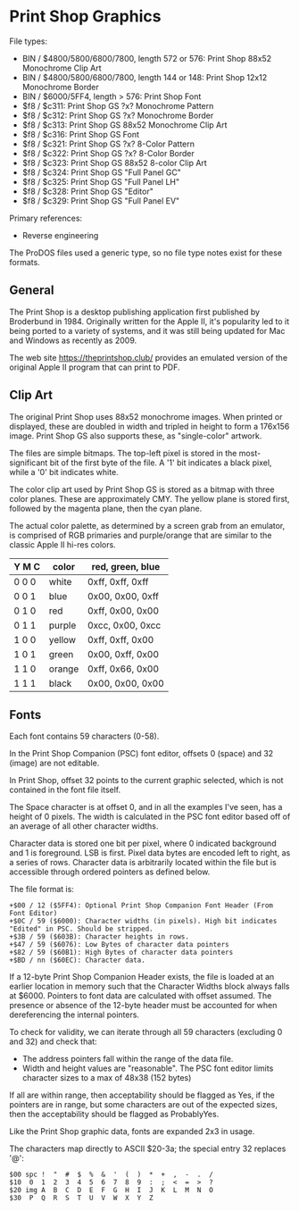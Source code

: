 # Print Shop Graphics #

File types:
 - BIN / $4800/5800/6800/7800, length 572 or 576: Print Shop 88x52 Monochrome Clip Art
 - BIN / $4800/5800/6800/7800, length 144 or 148: Print Shop 12x12 Monochrome Border
 - BIN / $6000/5FF4, length > 576: Print Shop Font
 - $f8 / $c311: Print Shop GS ?x? Monochrome Pattern
 - $f8 / $c312: Print Shop GS ?x? Monochrome Border
 - $f8 / $c313: Print Shop GS 88x52 Monochrome Clip Art
 - $f8 / $c316: Print Shop GS Font
 - $f8 / $c321: Print Shop GS ?x? 8-Color Pattern
 - $f8 / $c322: Print Shop GS ?x? 8-Color Border
 - $f8 / $c323: Print Shop GS 88x52 8-color Clip Art
 - $f8 / $c324: Print Shop GS "Full Panel GC"
 - $f8 / $c325: Print Shop GS "Full Panel LH"
 - $f8 / $c328: Print Shop GS "Editor"
 - $f8 / $c329: Print Shop GS "Full Panel EV"

Primary references:
 - Reverse engineering

The ProDOS files used a generic type, so no file type notes exist for these formats.

## General ##

The Print Shop is a desktop publishing application first published by Broderbund in 1984.
Originally written for the Apple II, it's popularity led to it being ported to a variety of
systems, and it was still being updated for Mac and Windows as recently as 2009.

The web site https://theprintshop.club/ provides an emulated version of the original Apple II
program that can print to PDF.

## Clip Art ##

The original Print Shop uses 88x52 monochrome images.  When printed or displayed, these are
doubled in width and tripled in height to form a 176x156 image.  Print Shop GS also supports
these, as "single-color" artwork.

The files are simple bitmaps.  The top-left pixel is stored in the most-significant bit of the
first byte of the file.  A '1' bit indicates a black pixel, while a '0' bit indicates white.

The color clip art used by Print Shop GS is stored as a bitmap with three color planes.  These
are approximately CMY.  The yellow plane is stored first, followed by the magenta plane, then
the cyan plane.

The actual color palette, as determined by a screen grab from an emulator, is comprised of RGB
primaries and purple/orange that are similar to the classic Apple II hi-res colors.

Y M C | color  | red, green, blue
----- | ------ | ----------------
0 0 0 | white  | 0xff, 0xff, 0xff
0 0 1 | blue   | 0x00, 0x00, 0xff
0 1 0 | red    | 0xff, 0x00, 0x00
0 1 1 | purple | 0xcc, 0x00, 0xcc
1 0 0 | yellow | 0xff, 0xff, 0x00
1 0 1 | green  | 0x00, 0xff, 0x00
1 1 0 | orange | 0xff, 0x66, 0x00
1 1 1 | black  | 0x00, 0x00, 0x00


## Fonts ##

Each font contains 59 characters (0-58).

In the Print Shop Companion (PSC) font editor, offsets 0 (space) and 32 (image) are not editable.

In Print Shop, offset 32 points to the current graphic selected, which is not contained in the font
file itself.

The Space character is at offset 0, and in all the examples I've seen, has a height of 0 pixels.
The width is calculated in the PSC font editor based off of an average of all other character
widths.

Character data is stored one bit per pixel, where 0 indicated background and 1 is foreground.  LSB
is first.  Pixel data bytes are encoded left to right, as a series of rows.  Character data is
arbitrarily located within the file but is accessible through ordered pointers as defined below.

The file format is:
```
+$00 / 12 ($5FF4): Optional Print Shop Companion Font Header (From Font Editor)
+$0C / 59 ($6000): Character widths (in pixels). High bit indicates "Edited" in PSC. Should be stripped.
+$3B / 59 ($603B): Character heights in rows.
+$47 / 59 ($6076): Low Bytes of character data pointers
+$82 / 59 ($60B1): High Bytes of character data pointers
+$BD / nn ($60EC): Character data.
```
If a 12-byte Print Shop Companion Header exists, the file is loaded at an earlier location in memory
such that the Character Widths block always falls at $6000.  Pointers to font data are calculated
with offset assumed. The presence or absence of the 12-byte header must be accounted for when
dereferencing the internal pointers.

To check for validity, we can iterate through all 59 characters (excluding 0 and 32) and check that:

- The address pointers fall within the range of the data file.
- Width and height values are "reasonable".  The PSC font editor limits character sizes to a max of
  48x38 (152 bytes)

If all are within range, then acceptability should be flagged as Yes, if the pointers are in range,
but some characters are out of the expected sizes, then the acceptability should be flagged as
ProbablyYes.

Like the Print Shop graphic data, fonts are expanded 2x3 in usage.

The characters map directly to ASCII $20-3a; the special entry 32 replaces '@':
```  0  1  2  3  4  5  6  7  8  9  A  B  C  D  E  F
$00 spc !  "  #  $  %  &  '  (  )  *  +  ,  -  .  /
$10  0  1  2  3  4  5  6  7  8  9  :  ;  <  =  >  ?
$20 img A  B  C  D  E  F  G  H  I  J  K  L  M  N  O
$30  P  Q  R  S  T  U  V  W  X  Y  Z
```
